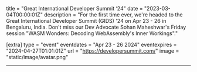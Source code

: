 title = "Great International Developer Summit ‘24"
date = "2023-03-04T00:00:01Z"
description = "For the first time ever, we're headed to the Great International Developer Summit (GIDS) '24 on Apr 23 - 26 in Bengaluru, India. Don't miss our Dev Advocate 
Sohan Maheshwar's Friday session \"WASM Wonders: Decoding WebAssembly's Inner Workings\"."

[extra]
type = "event"
eventdates = "Apr 23 - 26 2024"
eventexpires = "2024-04-27T01:01:01Z"
url = "https://developersummit.com/"
image = "static/image/avatar.png"

---
